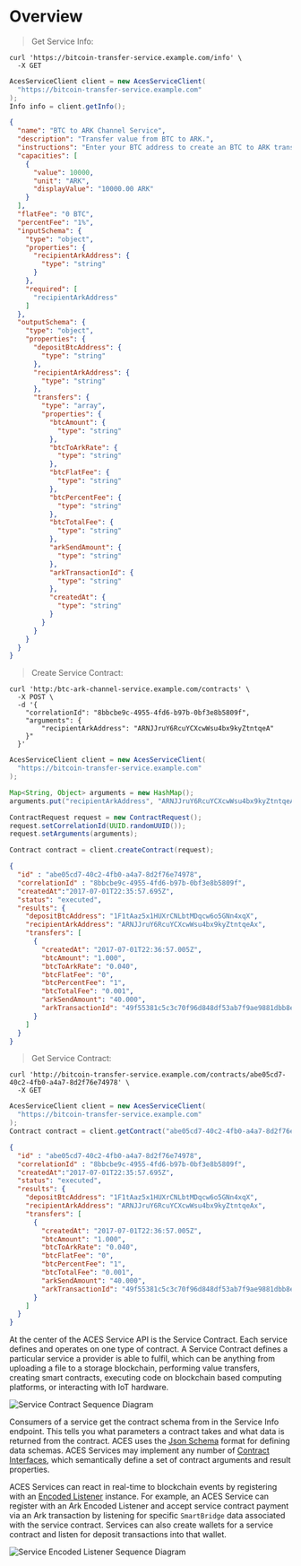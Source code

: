 
# Overview

> Get Service Info:

```shell
curl 'https://bitcoin-transfer-service.example.com/info' \
  -X GET
```

```java
AcesServiceClient client = new AcesServiceClient(
  "https://bitcoin-transfer-service.example.com"
);
Info info = client.getInfo();
```

```json
{
  "name": "BTC to ARK Channel Service",
  "description": "Transfer value from BTC to ARK.",
  "instructions": "Enter your BTC address to create an BTC to ARK transfer channel.",
  "capacities": [
    {
      "value": 10000,
      "unit": "ARK",
      "displayValue": "10000.00 ARK"
    }
  ],
  "flatFee": "0 BTC",
  "percentFee": "1%",
  "inputSchema": {
    "type": "object",
    "properties": {
      "recipientArkAddress": {
        "type": "string"
      }
    },
    "required": [
      "recipientArkAddress"
    ]
  },
  "outputSchema": {
    "type": "object",
    "properties": {
      "depositBtcAddress": {
        "type": "string"
      },
      "recipientArkAddress": {
        "type": "string"
      },
      "transfers": {
        "type": "array",
        "properties": {
          "btcAmount": {
            "type": "string"
          },
          "btcToArkRate": {
            "type": "string"
          },
          "btcFlatFee": {
            "type": "string"
          },
          "btcPercentFee": {
            "type": "string"
          },
          "btcTotalFee": {
            "type": "string"
          },
          "arkSendAmount": {
            "type": "string"
          },
          "arkTransactionId": {
            "type": "string"
          },
          "createdAt": {
            "type": "string"
          }
        }
      }
    }
  }
}
```


> Create Service Contract:

```shell
curl 'http:/btc-ark-channel-service.example.com/contracts' \
  -X POST \
  -d '{
    "correlationId": "8bbcbe9c-4955-4fd6-b97b-0bf3e8b5809f",
    "arguments": {
        "recipientArkAddress": "ARNJJruY6RcuYCXcwWsu4bx9kyZtntqeA"
    }"
  }'
```

```java
AcesServiceClient client = new AcesServiceClient(
  "https://bitcoin-transfer-service.example.com"
);

Map<String, Object> arguments = new HashMap();
arguments.put("recipientArkAddress", "ARNJJruY6RcuYCXcwWsu4bx9kyZtntqeAx");

ContractRequest request = new ContractRequest();
request.setCorrelationId(UUID.randomUUID());
request.setArguments(arguments);

Contract contract = client.createContract(request);
```

```json
{
  "id" : "abe05cd7-40c2-4fb0-a4a7-8d2f76e74978",
  "correlationId" : "8bbcbe9c-4955-4fd6-b97b-0bf3e8b5809f",
  "createdAt":"2017-07-01T22:35:57.695Z",
  "status": "executed",
  "results": {
    "depositBtcAddress": "1F1tAaz5x1HUXrCNLbtMDqcw6o5GNn4xqX",
    "recipientArkAddress": "ARNJJruY6RcuYCXcwWsu4bx9kyZtntqeAx",
    "transfers": [
      {
        "createdAt": "2017-07-01T22:36:57.005Z",
        "btcAmount": "1.000",
        "btcToArkRate": "0.040",
        "btcFlatFee": "0",
        "btcPercentFee": "1",
        "btcTotalFee": "0.001",
        "arkSendAmount": "40.000",
        "arkTransactionId": "49f55381c5c3c70f96d848df53ab7f9ae9881dbb8eb43e8f91f642018bf1258f"
      }
    ]
  }
}
```

> Get Service Contract:

```shell
curl 'http://bitcoin-transfer-service.example.com/contracts/abe05cd7-40c2-4fb0-a4a7-8d2f76e74978' \
  -X GET
```

```java
AcesServiceClient client = new AcesServiceClient(
  "https://bitcoin-transfer-service.example.com"
);
Contract contract = client.getContract("abe05cd7-40c2-4fb0-a4a7-8d2f76e74978");
```

```json
{
  "id" : "abe05cd7-40c2-4fb0-a4a7-8d2f76e74978",
  "correlationId" : "8bbcbe9c-4955-4fd6-b97b-0bf3e8b5809f",
  "createdAt":"2017-07-01T22:35:57.695Z",
  "status": "executed",
  "results": {
    "depositBtcAddress": "1F1tAaz5x1HUXrCNLbtMDqcw6o5GNn4xqX",
    "recipientArkAddress": "ARNJJruY6RcuYCXcwWsu4bx9kyZtntqeAx",
    "transfers": [
      {
        "createdAt": "2017-07-01T22:36:57.005Z",
        "btcAmount": "1.000",
        "btcToArkRate": "0.040",
        "btcFlatFee": "0",
        "btcPercentFee": "1",
        "btcTotalFee": "0.001",
        "arkSendAmount": "40.000",
        "arkTransactionId": "49f55381c5c3c70f96d848df53ab7f9ae9881dbb8eb43e8f91f642018bf1258f"
      }
    ]
  }
}
```


At the center of the ACES Service API is the Service Contract. Each service defines
and operates on one type of contract. A Service Contract defines a particular service
a provider is able to fulfil, which can be anything from uploading a file to a storage
blockchain, performing value transfers, creating smart contracts, executing code on
blockchain based computing platforms, or interacting with IoT hardware.

<img src="images/figures/service-seq-diagram.png" alt="Service Contract Sequence Diagram" />

Consumers of a service get the contract schema from in the Service Info 
endpoint. This tells you what parameters a contract takes and what data is returned from the contract.
ACES uses the [Json Schema](http://json-schema.org/) format for defining data schemas.
ACES Services may implement any number of [Contract Interfaces]("#contract-interfaces"), 
which semantically define a set of contract arguments and result properties.

ACES Services can react in real-time to blockchain events by registering with an 
[Encoded Listener](https://github.com/ark-aces/aces-encoded-listener-api) instance.
For example, an ACES Service can register with an Ark Encoded Listener and
accept service contract payment via an Ark transaction by listening for specific
`SmartBridge` data associated with the service contract. Services can also create
wallets for a service contract and listen for deposit transactions into that wallet.

<img src="images/figures/service-enc-listener-seq-diagram.png" 
    alt="Service Encoded Listener Sequence Diagram" />
